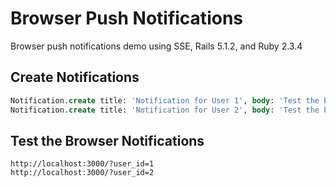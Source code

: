 # Browser Push Notifications
Browser push notifications demo using SSE, Rails 5.1.2, and Ruby 2.3.4

## Create Notifications
```sql
Notification.create title: 'Notification for User 1', body: 'Test the browser push notifications.', user_id: 1
Notification.create title: 'Notification for User 2', body: 'Test the browser push notifications.', user_id: 2
```

## Test the Browser Notifications
```
http://localhost:3000/?user_id=1
http://localhost:3000/?user_id=2
```
